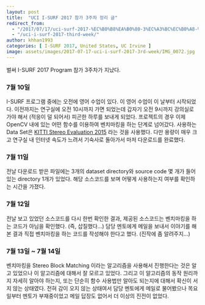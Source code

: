 ```yaml
---
layout: post
title:  "UCI I-SURF 2017 참가 3주차 정리 글"
redirect_from:
  - "/2017/07/17/uci-surf-2017-%EC%B0%B8%EA%B0%80-3%EC%A3%BC%EC%B0%A8-%EC%A0%95%EB%A6%AC-%EA%B8%80/"
  - "/uci-i-surf-2017-third-week/"
author: khhan1993
categories: [ I-SURF 2017, United States, UC Irvine ]
image: assets/images/2017-07-17-uci-i-surf-2017-3rd-week/IMG_0072.jpg
---
```


벌써 I-SURF 2017 Program 참가 3주차가 지났다.

### 7월 10일
I-SURF 프로그램 중에는 오전에 영어 수업이 있다. 이 영어 수업이 이 날부터 시작되었다.
이전까지는 연구실에 오전 10시까지 가면 되었는데 갑자기 오전 9시까지 강의실로 가야 해서 (적응이 덜 되어서) 피곤한 하루를 보내게 되었다.
프로젝트의 경우 이제 OpenCV 내에 있는 어떤 함수를 이용하여 벤치마킹을 하는 단계로 넘어갔다.
사용하는 Data Set은 [KITTI Stereo Evaluation 2015](http://www.cvlibs.net/datasets/kitti/eval_scene_flow.php?benchmark=stereo) 라는 것을 사용했다.
다만 용량이 매우 크고 연구실 내 인터넷 속도가 느려서 기숙사로 돌아가서 마저 다운로드를 완료했다.

### 7월 11일
전날 다운로드 받은 파일에는 3개의 dataset directory와 source code 몇 개가 들어있는 directory 1개가 있었다.
해당 소스코드를 보며 어떻게 사용하는지 여부를 확인하는 시간을 가졌다.

### 7월 12일
전날 보고 있었던 소스코드를 다시 한번 확인한 결과, 제공된 소스코드는 벤치마킹을 하는 코드가 아님을 확인했다. (즉, 삽질했다…)
담당 멘토에게 메일을 보내서 이야기를 해 본 결과 직접 벤치마킹을 하는 코드를 작성해야 한다고 했다. (진작에 좀 알려주지…)

### 7월 13일 ~ 7월 14일
벤치마킹을 Stereo Block Matching 이라는 알고리즘을 사용해서 진행한다는 것은 알고 있었으나 이 알고리즘에 대해서 잘 모르고 있었다.
그리고 이 알고리즘의 동작 원리까지 자세히 알아야 하는지, 또는 단순히 함수 사용법만 알아도 되는지에 대해서 확신이 서지 않는 상태였다.
전혀 감이 오지 않는 상태여서 담당 멘토에게 메일로 물어봤으나 목요일부터 멘토가 부재중이었고 메일 답장도 없어서 더 이상의 진전이 없었다.